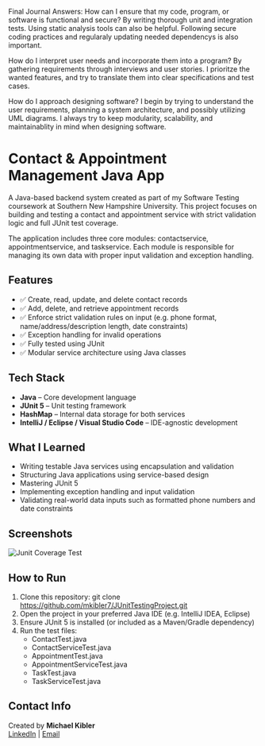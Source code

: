 Final Journal Answers:
How can I ensure that my code, program, or software is functional and secure?
By writing thorough unit and integration tests. Using static analysis tools can also be helpful. Following secure coding practices and regularaly updating needed dependencys is also important.

How do I interpret user needs and incorporate them into a program?
By gathering requirements through interviews and user stories. I prioritze the wanted features, and try to translate them into clear specifications and test cases.

How do I approach designing software?
I begin by trying to understand the user requirements, planning a system architecture, and possibly utilizing UML diagrams. I always try to keep modularity, scalability, and maintainablity in mind when designing software.

# Contact & Appointment Management Java App

A Java-based backend system created as part of my Software Testing coursework at Southern New Hampshire University. This project focuses on building and testing a contact and appointment service with strict validation logic and full JUnit test coverage.

The application includes three core modules: contactservice, appointmentservice, and taskservice. Each module is responsible for managing its own data with proper input validation and exception handling.

## Features

- ✅ Create, read, update, and delete contact records
- ✅ Add, delete, and retrieve appointment records
- ✅ Enforce strict validation rules on input (e.g. phone format, name/address/description length, date constraints)
- ✅ Exception handling for invalid operations
- ✅ Fully tested using JUnit
- ✅ Modular service architecture using Java classes

## Tech Stack

- **Java** – Core development language
- **JUnit 5** – Unit testing framework
- **HashMap** – Internal data storage for both services
- **IntelliJ / Eclipse / Visual Studio Code** – IDE-agnostic development

## What I Learned

- Writing testable Java services using encapsulation and validation
- Structuring Java applications using service-based design
- Mastering JUnit 5
- Implementing exception handling and input validation
- Validating real-world data inputs such as formatted phone numbers and date constraints

## Screenshots
![Junit Coverage Test](https://github.com/user-attachments/assets/211c4e17-5df7-4239-9af0-beb7c403c516)

## How to Run

1. Clone this repository: git clone https://github.com/mkibler7/JUnitTestingProject.git
2. Open the project in your preferred Java IDE (e.g. IntelliJ IDEA, Eclipse)
3. Ensure JUnit 5 is installed (or included as a Maven/Gradle dependency)
4. Run the test files:
   - ContactTest.java
   - ContactServiceTest.java
   - AppointmentTest.java
   - AppointmentServiceTest.java
   - TaskTest.java
   - TaskServiceTest.java

## Contact Info

Created by **Michael Kibler**  
[LinkedIn](https://www.linkedin.com/in/michael-kibler-11369519b/) | [Email](mailto:mpkibler7@gmail.com)
